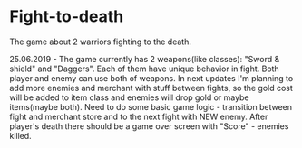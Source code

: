 # Fight-to-death
The game about 2 warriors fighting to the death.

25.06.2019 - The game currently has 2 weapons(like classes):
"Sword & shield" and "Daggers".
Each of them have unique behavior in fight.
Both player and enemy can use both of weapons.
In next updates I'm planning to add more enemies and merchant with stuff between fights,
so the gold cost will be added to item class and enemies will drop gold or maybe items(maybe both).
Need to do some basic game logic - transition between fight and merchant store and to the
next fight with NEW enemy. After player's death there should be a game over screen with "Score" -
enemies killed.